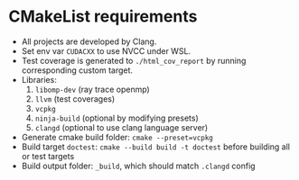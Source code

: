 # CMakeList requirements

- All projects are developed by Clang.
- Set env var `CUDACXX` to use NVCC under WSL.
- Test coverage is generated to `./html_cov_report` by running corresponding custom target.
- Libraries: 
    1. `libomp-dev` (ray trace openmp) 
    1. `llvm` (test coverages)
    1. `vcpkg`
    1. `ninja-build` (optional by modifying presets)
    1. `clangd` (optional to use clang language server)
- Generate cmake build folder: `cmake --preset=vcpkg`
- Build target `doctest`: `cmake --build build -t doctest` before building all or test targets
- Build output folder: `_build`, which should match `.clangd` config